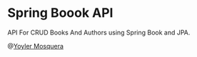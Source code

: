 #  Spring Boook API 

API For CRUD Books And Authors using Spring Book and JPA.

@[Yoyler Mosquera](https://www.linkedin.com/in/yoyler-cordoba/)